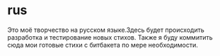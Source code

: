# rus
Это моё творчество на русском языке.Здесь будет происходить разработка и тестирование новых стихов. Также я буду коммитить сюда мои готовые стихи с битбакета по мере необходимости.
